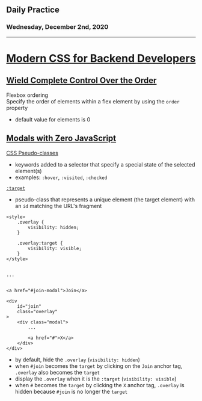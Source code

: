 ## Daily Practice
### Wednesday, December 2nd, 2020
---


# [Modern CSS for Backend Developers](https://laracasts.com/series/modern-css-for-backend-developers)


## [Wield Complete Control Over the Order](https://laracasts.com/series/modern-css-for-backend-developers/episodes/16)

Flexbox ordering  
Specify the order of elements within a flex element by using the `order` property
- default value for elements is 0



## [Modals with Zero JavaScript](https://laracasts.com/series/modern-css-for-backend-developers/episodes/17)

[CSS Pseudo-classes](https://developer.mozilla.org/en-US/docs/Web/CSS/Pseudo-classes)  
- keywords added to a selector that specify a special state of the selected element(s)
- examples: `:hover`, `:visited`, `:checked`  

[`:target`](https://developer.mozilla.org/en-US/docs/Web/CSS/:target)  
- pseudo-class that represents a unique element (the target element) with an `id` matching the URL's fragment  



```
<style>
    .overlay {
        visibility: hidden;
    }

    .overlay:target {
        visibility: visible;
    }
</style>


...


<a href="#join-modal">Join</a>

<div 
    id="join"
    class="overlay"
>
    <div class="modal">
        ...

        <a href="#">X</a>
    </div>
</div>
```

- by default, hide the `.overlay` (`visibility: hidden`)  
- when `#join` becomes the `target` by clicking on the `Join` anchor tag, `.overlay` also becomes the `target`
- display the `.overlay` when it is the `:target` (`visibility: visible`)
- when `#` becomes the `target` by clicking the `X` anchor tag, `.overlay` is hidden because `#join` is no longer the `target`
